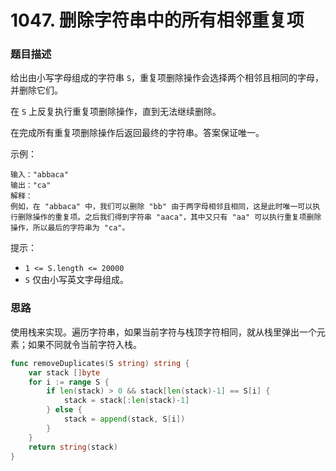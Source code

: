 # 1047. 删除字符串中的所有相邻重复项

### 题目描述

给出由小写字母组成的字符串 `S`，重复项删除操作会选择两个相邻且相同的字母，并删除它们。

在 `S` 上反复执行重复项删除操作，直到无法继续删除。

在完成所有重复项删除操作后返回最终的字符串。答案保证唯一。



示例：

```
输入："abbaca"
输出："ca"
解释：
例如，在 "abbaca" 中，我们可以删除 "bb" 由于两字母相邻且相同，这是此时唯一可以执行删除操作的重复项。之后我们得到字符串 "aaca"，其中又只有 "aa" 可以执行重复项删除操作，所以最后的字符串为 "ca"。
```

提示：

- `1 <= S.length <= 20000`
- `S` 仅由小写英文字母组成。

### 思路

使用栈来实现。遍历字符串，如果当前字符与栈顶字符相同，就从栈里弹出一个元素；如果不同就令当前字符入栈。

```go
func removeDuplicates(S string) string {
    var stack []byte
    for i := range S {
        if len(stack) > 0 && stack[len(stack)-1] == S[i] {
            stack = stack[:len(stack)-1]
        } else {
            stack = append(stack, S[i])
        }
    }
    return string(stack)
}
```